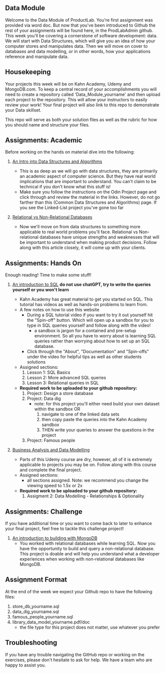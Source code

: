 ## Data Module
 Welcome to the Data Module of ProductLab. You're first assignment was provided via word doc. But now that you've been introduced to Github the rest of your assignments will be found here, in the ProdLabAdmin github. This week you'll be covering a cornerstone of software development: data. We will start with Data Structures, which will give you an idea of how your computer stores and manipulates data. Then we will move on cover to databases and data modelling, or in other words, how your applications reference and manipulate data. 

 ## Housekeeping
 Your projects this week will be on Kahn Academy, Udemy and MongoDB.com. To keep a central record of your accomplishments you will need to create a repository called 'Data_Module_yourname' and then upload each project to the repository. This will allow your instructors to easily review your work! Your final project will also link to this repo to demonstrate your Data skillset. 

 This repo will serve as both your solution files as well as the rubric for how you should name and structure your files. 

 ## Assignments: Academic 
 Before working on the hands on material dive into the following: 

1. [An Intro into Data Structures and Algorithms](https://www.theodinproject.com/lessons/javascript-common-data-structures-and-algorithms) 
    * This is as deep as we will go with data structures, they are primarily an academic aspect of computer science. But they have real world implications that are important to understand. You can't claim to be technical if you don't know what this stuff is! 
    * Make sure you follow the instructions on the Odin Project page and click through and review the material in the links. However, do not go farther than this (Common Data Structures and Algorithms) page. If you see the Linked-List project you've gone too far 

2. [Relational vs Non-Relational Databases](https://www.mongodb.com/compare/relational-vs-non-relational-databases)
    * Now we'll move on from data structures to something more applicable to real world problems you'll face. Relational vs Non-relational databases have unique strengths and weaknesses that will be important to understand when making product decisions. Follow along with this article closely, it will come up with your clients. 

## Assignments: Hands On
Enough reading! Time to make some stuff! 

1. [An introduction to SQL](https://www.khanacademy.org/computing/computer-programming/sql/sql-basics/v/welcome-to-sql) 
**do not use chatGPT, try to write the queries yourself or you won't learn**
    * Kahn Academy has great material to get you started on SQL. This tutorial has videos as well as hands-on problems to learn from. 
    * A few notes on how to use this website
        * During a SQL tutorial video if you want to try it out yourself hit the "Spin-off" button. Which will open up a sandbox for you to type in SQL queries yourself and follow along with the video! 
            * a sandbox is jargon for a contained and pre-setup environment. So all you have to worry about is learning SQL queries rather than worrying about how to set up an SQL database. 
        * Click through the "About", "Documentation" and "Spin-offs" under the video for helpful tips as well as other students solutions
    * Assigned sections: 
        1. Lesson 1: SQL Basics
        2. Lesson 2: More advanced SQL queries
        3. Lesson 3: Relational queries in SQL
    * **Required work to be uploaded to your github repository:** 
        1. Project: Design a store database
        2. Project: Data dig
            * note: for this project you'll either need build your own dataset within the sandbox OR 
                1. navigate to one of the linked data sets
                2. then copy paste the queries into the Kahn Academy sandbox 
                3. THEN write your queries to answer the questions in the project
        3. Project: Famous people

2. [Business Analysis and Data Modelling](https://eylearning.udemy.com/course/business-analysis-data-modelling/)
    * Parts of this Udemy course are dry, however, all of it is extremely applicable to projects you may be on. Follow along with this course and complete the final project. 
    * Assigned sections: 
        * all sections assigned. Note: we recommend you change the viewing speed to 1.5x or 2x
    * **Required work to be uploaded to your github repository:**
        1. Assigment 2: Data Modelling - Relationships & Optionality

## Assignments: Challenge
If you have additional time or you want to come back to later to enhance your final project, feel free to tackle this challenge project! 

1. [An introduction to building with MongoDB](https://www.mongodb.com/docs/guides/)
    * You worked with relational databases while learning SQL. Now you have the opportunity to build and query a non-relational database. This project is doable and will help you understand what a developer experiences when working with non-relational databases like MongoDB. 

## Assignment Format 
At the end of the week we expect your Github repo to have the following files: 

1. store_db_yourname.sql
2. data_dig_yourname.sql 
3. famous_people_yourname.sql
4. library_data_model_yourname.pdf/doc
    * the file type for this project does not matter, use whatever you prefer 

## Troubleshooting

If you have any trouble navigating the GitHub repo or working on the exercises, please don't hesitate to ask for help. We have a team who are happy to assist you.